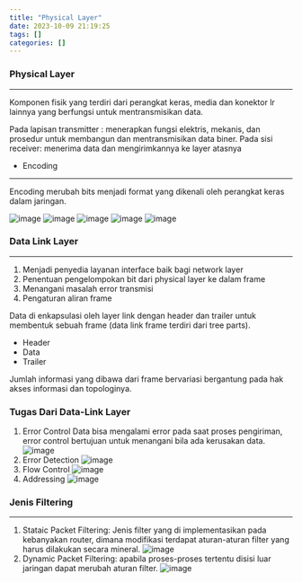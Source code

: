 ```yaml
---
title: "Physical Layer"
date: 2023-10-09 21:19:25
tags: []
categories: []
---
```


### Physical Layer
---
Komponen fisik yang terdiri dari perangkat keras, media dan konektor lr lainnya
yang berfungsi untuk mentransmisikan data.

Pada lapisan transmitter : menerapkan fungsi elektris, mekanis, dan prosedur
untuk membangun dan mentransmisikan data biner.
Pada sisi receiver: menerima data dan mengirimkannya ke layer atasnya

* Encoding
---
Encoding merubah bits menjadi format yang dikenali oleh perangkat keras dalam jaringan.

![image](https://github.com/Arsneaz/EduVault/assets/96061442/3745a232-fafd-469d-b0cf-cf692a035fe1)
![image](https://github.com/Arsneaz/EduVault/assets/96061442/5e5b5ebc-2636-4dbc-b044-14ce12b5caed)
![image](https://github.com/Arsneaz/EduVault/assets/96061442/e8f95ac9-9eff-4fb9-83a4-dbcc1125f017)
![image](https://github.com/Arsneaz/EduVault/assets/96061442/47c06399-b3c0-4b2a-a6ff-de593688f6d4)
![image](https://github.com/Arsneaz/EduVault/assets/96061442/36469da9-ed67-43ba-bb1a-d8ae36911c06)

### Data Link Layer
---
1. Menjadi penyedia layanan interface baik bagi network layer
2. Penentuan pengelompokan bit dari physical layer ke dalam frame
3. Menangani masalah error transmisi
4. Pengaturan aliran frame

Data di enkapsulasi oleh layer link dengan header dan trailer untuk membentuk sebuah frame (data link frame terdiri dari tree parts).
- Header
- Data
- Trailer

Jumlah informasi yang dibawa dari frame bervariasi bergantung pada hak akses informasi dan topologinya.

### Tugas Dari Data-Link Layer
1. Error Control
Data bisa mengalami error pada saat proses pengiriman, error control bertujuan untuk menangani bila ada kerusakan data.
![image](https://github.com/Arsneaz/EduVault/assets/96061442/afbeed6c-a3b7-4f3d-8f03-57f9ce68e971)
2. Error Detection
![image](https://github.com/Arsneaz/EduVault/assets/96061442/f25aecd0-6c07-49c7-8796-91a114840f51)
3. Flow Control
![image](https://github.com/Arsneaz/EduVault/assets/96061442/a5f5616f-9416-4812-9e39-fe8490593fa3)
4. Addressing
![image](https://github.com/Arsneaz/EduVault/assets/96061442/69236a47-a455-4bef-90e7-6058eb38317e)

### Jenis Filtering
---
1. Stataic Packet Filtering: Jenis filter yang di implementasikan pada kebanyakan router, dimana modifikasi terdapat aturan-aturan filter yang harus dilakukan secara mineral.
![image](https://github.com/Arsneaz/EduVault/assets/96061442/63174ade-7c4a-4959-af11-c8b15f3063c0)
2. Dynamic Packet Filtering: apabila proses-proses tertentu disisi luar jaringan dapat merubah aturan filter.
![image](https://github.com/Arsneaz/EduVault/assets/96061442/16d2c3cf-955b-48a8-b44d-cbfca295c9ce)







